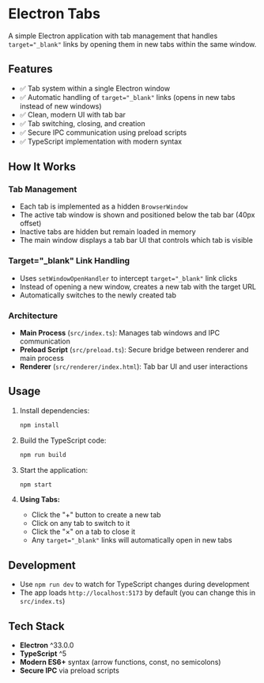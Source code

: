 # Electron Tabs

A simple Electron application with tab management that handles `target="_blank"` links by opening them in new tabs within the same window.

## Features

- ✅ Tab system within a single Electron window
- ✅ Automatic handling of `target="_blank"` links (opens in new tabs instead of new windows)
- ✅ Clean, modern UI with tab bar
- ✅ Tab switching, closing, and creation
- ✅ Secure IPC communication using preload scripts
- ✅ TypeScript implementation with modern syntax

## How It Works

### Tab Management

- Each tab is implemented as a hidden `BrowserWindow`
- The active tab window is shown and positioned below the tab bar (40px offset)
- Inactive tabs are hidden but remain loaded in memory
- The main window displays a tab bar UI that controls which tab is visible

### Target="\_blank" Link Handling

- Uses `setWindowOpenHandler` to intercept `target="_blank"` link clicks
- Instead of opening a new window, creates a new tab with the target URL
- Automatically switches to the newly created tab

### Architecture

- **Main Process** (`src/index.ts`): Manages tab windows and IPC communication
- **Preload Script** (`src/preload.ts`): Secure bridge between renderer and main process
- **Renderer** (`src/renderer/index.html`): Tab bar UI and user interactions

## Usage

1. Install dependencies:

   ```bash
   npm install
   ```

2. Build the TypeScript code:

   ```bash
   npm run build
   ```

3. Start the application:

   ```bash
   npm start
   ```

4. **Using Tabs:**
   - Click the "+" button to create a new tab
   - Click on any tab to switch to it
   - Click the "×" on a tab to close it
   - Any `target="_blank"` links will automatically open in new tabs

## Development

- Use `npm run dev` to watch for TypeScript changes during development
- The app loads `http://localhost:5173` by default (you can change this in `src/index.ts`)

## Tech Stack

- **Electron** ^33.0.0
- **TypeScript** ^5
- **Modern ES6+** syntax (arrow functions, const, no semicolons)
- **Secure IPC** via preload scripts
